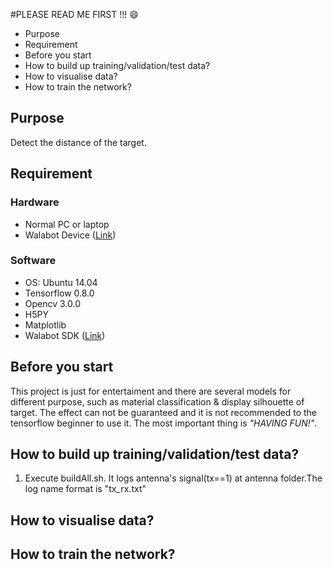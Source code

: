 #PLEASE READ ME FIRST !!! :smile:

* Purpose
* Requirement
* Before you start
* How to build up training/validation/test data?
* How to visualise data?
* How to train the network?

## Purpose
Detect the distance of the target.

## Requirement
### Hardware
* Normal PC or laptop
* Walabot Device ([Link](http://walabot.com/))

### Software
* OS: Ubuntu 14.04
* Tensorflow 0.8.0
* Opencv 3.0.0
* H5PY
* Matplotlib
* Walabot SDK ([Link](http://www.walabot.com/getting-started))

## Before you start
This project is just for entertaiment and there are several models for different purpose, such as material classification & display silhouette of target. The effect can not be guaranteed and it is not recommended to the tensorflow beginner to use it. The most important thing is *"HAVING FUN!"*.

## How to build up training/validation/test data?
1. Execute buildAll.sh. It logs antenna's signal(tx==1) at antenna folder.The log name format is "tx_rx.txt"

## How to visualise data?

## How to train the network?

